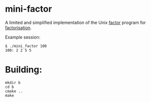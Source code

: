 # mini-factor
A limited and simplified implementation of the Unix
[factor](https://en.wikipedia.org/wiki/Factor_(Unix)) program for
[factorisation](https://en.wikipedia.org/wiki/Factorization).

Example session:

```
$ ./mini_factor 100
100: 2 2 5 5
```

# Building:

```
mkdir b
cd b
cmake ..
make
```

